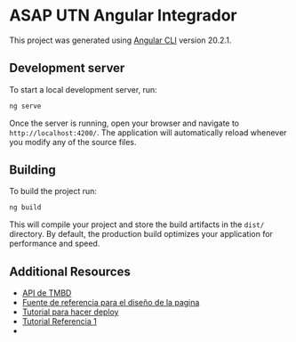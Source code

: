 # ASAP UTN Angular Integrador

This project was generated using [Angular CLI](https://github.com/angular/angular-cli) version 20.2.1.

## Development server

To start a local development server, run:

```bash
ng serve
```

Once the server is running, open your browser and navigate to `http://localhost:4200/`. The application will automatically reload whenever you modify any of the source files.


## Building

To build the project run:

```bash
ng build
```

This will compile your project and store the build artifacts in the `dist/` directory. By default, the production build optimizes your application for performance and speed.

## Additional Resources
- [API de TMBD](https://www.themoviedb.org/)
- [Fuente de referencia para el diseño de la pagina](https://www.frontendmentor.io/challenges/entertainment-web-app-J-UhgAW1X)
- [Tutorial para hacer deploy](https://youtu.be/aRmsXQibyEY?si=MBrmzoN9iB1g518D)
- [Tutorial Referencia 1]()
- 